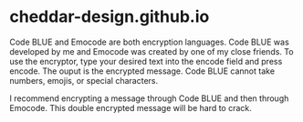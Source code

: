 # cheddar-design.github.io
Code BLUE and Emocode are both encryption languages. Code BLUE was developed by me and Emocode was created by one of my close friends. To use the encryptor, type your desired text into the encode field and press encode. The ouput is the encrypted message. Code BLUE cannot take numbers, emojis, or special characters.

I recommend encrypting a message through Code BLUE and then through Emocode. This double encrypted message will be hard to crack.

